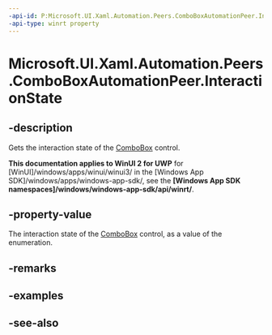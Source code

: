 ```yaml
---
-api-id: P:Microsoft.UI.Xaml.Automation.Peers.ComboBoxAutomationPeer.InteractionState
-api-type: winrt property
---
```


<!-- Property syntax
public Windows.UI.Xaml.Automation.WindowInteractionState InteractionState { get; }
-->

# Microsoft.UI.Xaml.Automation.Peers.ComboBoxAutomationPeer.InteractionState

## -description
Gets the interaction state of the [ComboBox](../microsoft.ui.xaml.controls/combobox.md) control.

**This documentation applies to WinUI 2 for UWP** for [WinUI]/windows/apps/winui/winui3/ in the [Windows App SDK]/windows/apps/windows-app-sdk/, see the **[Windows App SDK namespaces]/windows/windows-app-sdk/api/winrt/**.

## -property-value
The interaction state of the [ComboBox](../microsoft.ui.xaml.controls/combobox.md) control, as a value of the enumeration.

## -remarks


## -examples

## -see-also
